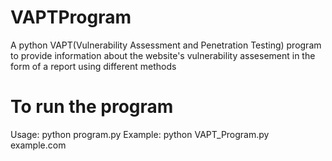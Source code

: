 # VAPTProgram
A python VAPT(Vulnerability Assessment and Penetration Testing) program to provide information about the website's vulnerability assesement in the form of a report using different methods
# To run the program
Usage: python program.py <URL>
Example: python VAPT_Program.py example.com
